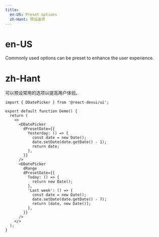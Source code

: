 ```yaml
---
title:
  en-US: Preset options
  zh-Hant: 预设选项
---
```


# en-US

Commonly used options can be preset to enhance the user experience.

# zh-Hant

可以预设常用的选项以提高用户体验。

```tsx
import { DDatePicker } from '@react-devui/ui';

export default function Demo() {
  return (
    <>
      <DDatePicker
        dPresetDate={{
          Yesterday: () => {
            const date = new Date();
            date.setDate(date.getDate() - 1);
            return date;
          },
        }}
      />
      <DDatePicker
        dRange
        dPresetDate={{
          Today: () => {
            return new Date();
          },
          'Last week': () => {
            const date = new Date();
            date.setDate(date.getDate() - 7);
            return [date, new Date()];
          },
        }}
      />
    </>
  );
}
```
